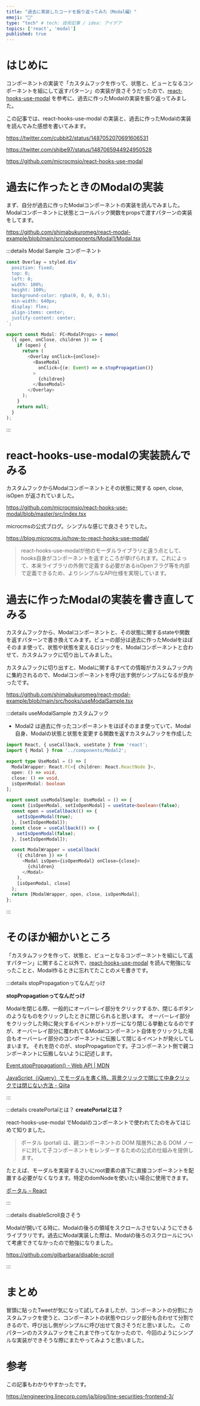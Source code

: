```yaml
---
title: "過去に実装したコードを振り返ってみた（Modal編）"
emoji: "🔧"
type: "tech" # tech: 技術記事 / idea: アイデア
topics: ['react', 'modal']
published: true
---
```


# はじめに

コンポーネントの実装で「カスタムフックを作って、状態と、ビューとなるコンポーネントを組にして返すパターン」の実装が良さそうだったので、[react-hooks-use-modal](https://github.com/microcmsio/react-hooks-use-modal) を参考に、過去に作ったModalの実装を振り返ってみました。

この記事では、react-hooks-use-modal の実装と、過去に作ったModalの実装を読んでみた感想を書いてみます。

https://twitter.com/cubbit2/status/1487052070691606531

https://twitter.com/shibe97/status/1487065944924950528

https://github.com/microcmsio/react-hooks-use-modal

# 過去に作ったときのModalの実装

まず、自分が過去に作ったModalコンポーネントの実装を読んでみました。Modalコンポーネントに状態とコールバック関数をpropsで渡すパターンの実装をしてます。

https://github.com/shimabukuromeg/react-modal-example/blob/main/src/components/Modal1/Modal.tsx

:::details Modal Sample コンポーネント

```typescript
const Overlay = styled.div`
  position: fixed;
  top: 0;
  left: 0;
  width: 100%;
  height: 100%;
  background-color: rgba(0, 0, 0, 0.5);
  min-width: 640px;
  display: flex;
  align-items: center;
  justify-content: center;
`;

export const Modal: FC<ModalProps> = memo(
  ({ open, onClose, children }) => {
    if (open) {
      return (
        <Overlay onClick={onClose}>
          <BaseModal
            onClick={(e: Event) => e.stopPropagation()}
          >
            {children}
          </BaseModal>
        </Overlay>
      );
    }
    return null;
  }
);
```
:::

# react-hooks-use-modalの実装読んでみる

カスタムフックからModalコンポーネントとその状態に関する open, close, isOpen が返されていました。

https://github.com/microcmsio/react-hooks-use-modal/blob/master/src/index.tsx

microcmsの公式ブログ。シンプルな感じで良さそうでした。

https://blog.microcms.io/how-to-react-hooks-use-modal/

> react-hooks-use-modalが他のモーダルライブラリと違う点として、hooks自身がコンポーネントを返すところが挙げられます。これによって、本来ライブラリの外側で定義する必要があるisOpenフラグ等を内部で定義できるため、よりシンプルなAPI仕様を実現しています。

# 過去に作ったModalの実装を書き直してみる

カスタムフックから、Modalコンポーネントと、その状態に関するstateや関数を返すパターンで書き換えてみます。ビューの部分は過去に作ったModalをほぼそのまま使って、状態や状態を変えるロジックを、Modalコンポーネントと合わせて、カスタムフックに切り出してみました。

カスタムフックに切り出すと、Modalに関するすべての情報がカスタムフック内に集約されるので、Modalコンポーネントを呼び出す側がシンプルになるが良かったです。

https://github.com/shimabukuromeg/react-modal-example/blob/main/src/hooks/useModalSample.tsx

:::details useModalSample カスタムフック

- Modal2 は過去に作ったコンポーネントをほぼそのまま使っていて、Modal自身、Modalの状態と状態を変更する関数を返すカスタムフックを作成した

```typescript
import React, { useCallback, useState } from 'react';
import { Modal } from '../components/Modal2';

export type UseModal = () => [
  ModalWrapper: React.FC<{ children: React.ReactNode }>,
  open: () => void,
  close: () => void,
  isOpenModal: boolean
];

export const useModalSample: UseModal = () => {
  const [isOpenModal, setIsOpenModal] = useState<boolean>(false);
  const open = useCallback(() => {
    setIsOpenModal(true);
  }, [setIsOpenModal]);
  const close = useCallback(() => {
    setIsOpenModal(false);
  }, [setIsOpenModal]);

  const ModalWrapper = useCallback(
    ({ children }) => (
      <Modal isOpen={isOpenModal} onClose={close}>
        {children}
      </Modal>
    ),
    [isOpenModal, close]
  );
  return [ModalWrapper, open, close, isOpenModal];
};
```
:::

# そのほか細かいところ

「カスタムフックを作って、状態と、ビューとなるコンポーネントを組にして返すパターン」に関すること以外で、[react-hooks-use-modal](https://github.com/microcmsio/react-hooks-use-modal) を読んで勉強になったことと、Modal作るときに忘れてたことのメモ書きです。

:::details stopPropagationってなんだっけ

**stopPropagationってなんだっけ**

Modalを閉じる際、一般的にオーバーレイ部分をクリックするか、閉じるボタンのようなものをクリックしたときに閉じられると思います。
オーバーレイ部分をクリックした時に発火するイベントがトリガーになり閉じる挙動となるのですが、オーバーレイ部分に覆われてるModalコンポーネント自体をクリックした場合もオーバーレイ部分のコンポーネントに伝搬して閉じるイベントが発火してしまいます。
それを防ぐのが、stopPropagationです。子コンポーネント側で親コンポーネントに伝搬しないように記述します。

[Event\.stopPropagation\(\) \- Web API \| MDN](https://developer.mozilla.org/ja/docs/Web/API/Event/stopPropagation)

[JavaScript（jQuery）でモーダルを書く時、背景クリックで閉じて中身クリックでは閉じない方法 \- Qiita](https://qiita.com/mejileben/items/15e5cb3e4649cb5241cb)

:::

:::details createPortalとは？
**createPortalとは？**

react-hooks-use-modal でModalのコンポーネントで使われてたのをみてはじめて知りました。

> ポータル (portal) は、親コンポーネントの DOM 階層外にある DOM ノードに対して子コンポーネントをレンダーするための公式の仕組みを提供します。

たとえば、モーダルを実装するさいにroot要素の直下に直接コンポーネントを配置する必要がなくなります。特定のdomNodeを使いたい場合に使用できます。

[ポータル – React](https://ja.reactjs.org/docs/portals.html)

:::

:::details disableScroll良さそう

Modalが開いてる時に、Modalの後ろの領域をスクロールさせないようにできるライブラリです。過去にModal実装した際は、Modalの後ろのスクロールについて考慮できてなかったので勉強になりました。

https://github.com/gilbarbara/disable-scroll

:::


# まとめ

冒頭に貼ったTweetが気になって試してみましたが、コンポーネントの分割にカスタムフックを使うと、コンポーネントの状態やロジック部分も合わせて分割できるので、呼び出し側がシンプルに呼び出せて良さそうだと思いました。
このパターンのカスタムフックをこれまで作ってなかったので、今回のようにシンプルな実装ができそうな際にまたやってみようと思いました。

# 参考
この記事もわかりやすかったです。

https://engineering.linecorp.com/ja/blog/line-securities-frontend-3/